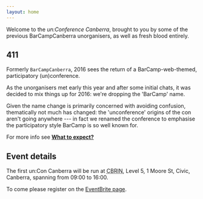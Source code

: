 ```yaml
---
layout: home
---
```


Welcome to the *un:Conference Canberra*, brought to you by some of the previous BarCampCanberra unorganisers, as well as fresh blood entirely.

## 411

Formerly `BarCampCanberra`, 2016 sees the return of a BarCamp-web-themed, participatory (un)conference.

As the unorganisers met early this year and after some initial chats, it was decided to mix things up for 2016: we're dropping the 'BarCamp' name.

Given the name change is primarily concerned with avoiding confusion, thematically not much has changed: the 'unconference' origins of the con aren't going anywhere --- in fact we renamed the conference to emphasise the participatory style BarCamp is so well known for.

For more info see [**What to expect?**](/expectations)

## Event details

The first un:Con Canberra will be run at <acronym title="Canberra Innovation Network">CBRIN</acronym>, Level 5, 1 Moore St, Civic, Canberra, spanning from 09:00 to 16:00.

To come please register on the [EventBrite page](https://www.eventbrite.com.au/e/unconference-canberra-2016-registration-22076928688).
